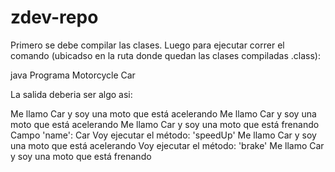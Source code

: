zdev-repo
=========
 Primero se debe compilar las clases.
 Luego para ejecutar correr el comando (ubicadso en la ruta donde quedan las clases compiladas .class):

java Programa Motorcycle Car

 La salida deberia ser algo asi:

Me llamo Car y soy una moto que está acelerando
Me llamo Car y soy una moto que está acelerando
Me llamo Car y soy una moto que está frenando
Campo 'name': Car
Voy ejecutar el método: 'speedUp'
Me llamo Car y soy una moto que está acelerando
Voy ejecutar el método: 'brake'
Me llamo Car y soy una moto que está frenando
